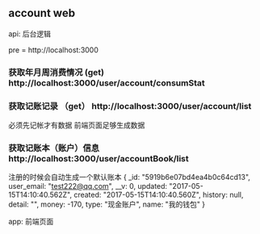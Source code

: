 ## account web

api: 后台逻辑


pre =  http://localhost:3000

### 获取年月周消费情况 (get) http://localhost:3000/user/account/consumStat


### 获取记账记录 （get）  http://localhost:3000/user/account/list
必须先记帐才有数据 前端页面足够生成数据


### 获取记账本（账户）信息    http://localhost:3000/user/accountBook/list
注册的时候会自动生成一个默认账本
{
    _id: "5919b6e07bd4ea4b0c64cd13",
    user_email: "test222@qq.com",
    __v: 0,
    updated: "2017-05-15T14:10:40.562Z",
    created: "2017-05-15T14:10:40.560Z",
    history: null,
    detail: "",
    money: -170,
    type: "现金账户",
    name: "我的钱包"
}

app: 前端页面